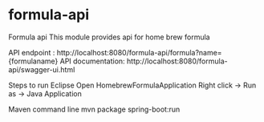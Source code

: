 # formula-api
Formula api
This module provides api for home brew formula 

API endpoint : http://localhost:8080/formula-api/formula?name={formulaname}
API documentation: http://localhost:8080/formula-api/swagger-ui.html

Steps to run
  Eclipse
    Open HomebrewFormulaApplication
    Right click -> Run as -> Java Application
   
  Maven command line
    mvn package spring-boot:run
